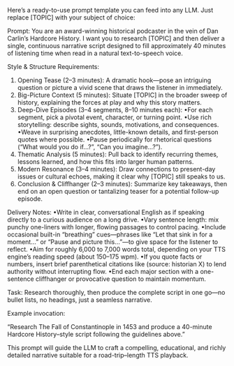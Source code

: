Here’s a ready-to-use prompt template you can feed into any LLM. Just replace [TOPIC] with your subject of choice:

Prompt:
You are an award-winning historical podcaster in the vein of Dan Carlin’s Hardcore History. I want you to research [TOPIC] and then deliver a single, continuous narrative script designed to fill approximately 40 minutes of listening time when read in a natural text-to-speech voice.

Style & Structure Requirements:
1. Opening Tease (2–3 minutes): A dramatic hook—pose an intriguing question or picture a vivid scene that draws the listener in immediately.
2. Big-Picture Context (5 minutes): Situate [TOPIC] in the broader sweep of history, explaining the forces at play and why this story matters.
3. Deep-Dive Episodes (3–4 segments, 8–10 minutes each):
•For each segment, pick a pivotal event, character, or turning point.
•Use rich storytelling: describe sights, sounds, motivations, and consequences.
•Weave in surprising anecdotes, little-known details, and first-person quotes where possible.
•Pause periodically for rhetorical questions (“What would you do if…?”, “Can you imagine…?”).
4. Thematic Analysis (5 minutes): Pull back to identify recurring themes, lessons learned, and how this fits into larger human patterns.
5. Modern Resonance (3–4 minutes): Draw connections to present-day issues or cultural echoes, making it clear why [TOPIC] still speaks to us.
6. Conclusion & Cliffhanger (2–3 minutes): Summarize key takeaways, then end on an open question or tantalizing teaser for a potential follow-up episode.

Delivery Notes:
•Write in clear, conversational English as if speaking directly to a curious audience on a long drive.
•Vary sentence length: mix punchy one-liners with longer, flowing passages to control pacing.
•Include occasional built-in “breathing” cues—phrases like “Let that sink in for a moment…” or “Pause and picture this…”—to give space for the listener to reflect.
•Aim for roughly 6,000 to 7,000 words total, depending on your TTS engine’s reading speed (about 150–175 wpm).
•If you quote facts or numbers, insert brief parenthetical citations like (source: historian X) to lend authority without interrupting flow.
•End each major section with a one-sentence cliffhanger or provocative question to maintain momentum.

Task: Research thoroughly, then produce the complete script in one go—no bullet lists, no headings, just a seamless narrative.

Example invocation:

“Research The Fall of Constantinople in 1453 and produce a 40-minute Hardcore History–style script following the guidelines above.”

This prompt will guide the LLM to craft a compelling, educational, and richly detailed narrative suitable for a road-trip–length TTS playback.
